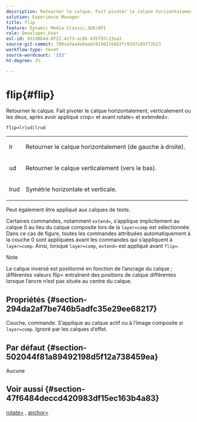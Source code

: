 ```yaml
---
description: Retourner le calque. Fait pivoter le calque horizontalement, verticalement ou les deux, après avoir appliqué crop= et avant rotate= et extended=.
solution: Experience Manager
title: flip
feature: Dynamic Media Classic,SDK/API
role: Developer,User
exl-id: 451d8b4d-0f22-41f3-ac86-435797c23ea3
source-git-commit: 790ce3aa4e9aadc019d17e663fc93d7c69772b23
workflow-type: tm+mt
source-wordcount: '153'
ht-degree: 3%

---
```


# flip{#flip}

Retourner le calque. Fait pivoter le calque horizontalement, verticalement ou les deux, après avoir appliqué crop= et avant rotate= et extended=.

`flip=lr|ud|lrud`

<table id="simpletable_072CA0E24B7146D48AEFD70E51E849C2"> 
 <tr class="strow"> 
  <td class="stentry"> <p> <span class="codeph"> lr </span> </p> </td> 
  <td class="stentry"> <p>Retourner le calque horizontalement (de gauche à droite). </p> </td> 
 </tr> 
 <tr class="strow"> 
  <td class="stentry"> <p> <span class="codeph"> ud </span> </p> </td> 
  <td class="stentry"> <p>Retourner le calque verticalement (vers le bas). </p> </td> 
 </tr> 
 <tr class="strow"> 
  <td class="stentry"> <p> <span class="codeph"> lrud </span> </p> </td> 
  <td class="stentry"> <p>Symétrie horizontale et verticale. </p> </td> 
 </tr> 
</table>

Peut également être appliqué aux calques de texte.

Certaines commandes, notamment `extend=`, s’applique implicitement au calque 0 au lieu du calque composite lors de la `layer=comp` est sélectionnée. Dans ce cas de figure, toutes les commandes attribuées automatiquement à la couche 0 sont appliquées avant les commandes qui s’appliquent à `layer=comp`. Ainsi, lorsque `layer=comp`, `extend=` est appliqué avant `flip=`.

>[!NOTE]
>
>Le calque inversé est positionné en fonction de l’ancrage du calque ; différentes valeurs flip= entraînent des positions de calque différentes lorsque l’ancre n’est pas située au centre du calque.

## Propriétés {#section-294da2af7be746b5adfc35e29ee68217}

Couche, commande. S’applique au calque actif ou à l’image composite si `layer=comp`. Ignoré par les calques d’effet.

## Par défaut {#section-502044f81a89492198d5f12a738459ea}

Aucune

## Voir aussi {#section-47f6484deccd420983df15ec163b4a83}

[rotate=](../../../../../is-api/http-ref/image-serving-api-ref/c-http-protocol-reference/c-command-reference/r-rotate.md#reference-12abb086635546ec9ec2e1a793dc1096) , [anchor=](../../../../../is-api/http-ref/image-serving-api-ref/c-http-protocol-reference/c-command-reference/r-anchor.md#reference-6661e548ab284b82828d8d94c8ddeb7c)
